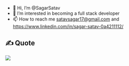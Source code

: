 - 👋 Hi, I’m @SagarSatav
- 👀 I’m interested in becoming a full stack developer
- 📫 How to reach me satavsagar17@gmail.com and https://www.linkedin.com/in/sagar-satav-0a4211112/


## ✍️ Quote
<picture>
<source 
  srcset="https://quotes-github-readme.vercel.app/api?type=horizontal&theme=dark"
  media="(prefers-color-scheme: dark)"
/>
<source
  srcset="https://quotes-github-readme.vercel.app/api?type=horizontal&theme=graywhite&border_color=000000"
  media="(prefers-color-scheme: light), (prefers-color-scheme: no-preference)"
/>
<img src="https://github-readme-stats.vercel.app/api?username=SagarSatav&show_icons=true" />
</picture>
</div>
